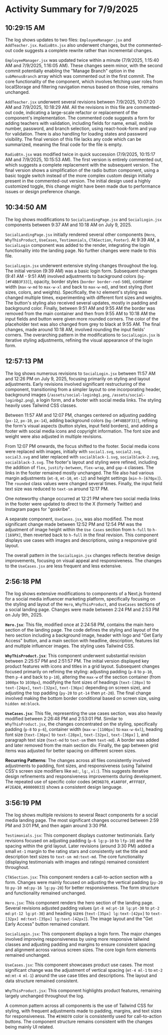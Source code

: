 # Activity Summary for 7/9/2025

## 10:29:15 AM
The log shows updates to two files: `EmployeeManager.jsx` and `AddTeacher.jsx`.  `RadioBtn.jsx` also underwent changes, but the commented-out code suggests a complete rewrite rather than incremental changes.


`EmployeeManager.jsx` was updated twice within a minute (7/9/2025, 1:15:40 AM and 7/9/2025, 1:16:05 AM).  These changes seem minor, with the second commit potentially enabling the "Manage Branch" option in the `subMenusBranch` array which was commented out in the first commit. The core functionality of the component, which involves fetching user roles from localStorage and filtering navigation menus based on those roles, remains unchanged.


`AddTeacher.jsx` underwent several revisions between 7/9/2025, 10:07:20 AM and 7/9/2025, 10:18:29 AM.  All the revisions in this file are commented-out code, indicating a large-scale refactor or replacement of the component's implementation.  The commented code suggests a form for adding teachers with validation, including fields for name, email, mobile number, password, and branch selection, using react-hook-form and yup for validation.  There is also handling for loading states and password visibility.  The final version of this file lacks any code which can be summarized, meaning the final code for the file is empty.


`RadioBtn.jsx` was modified twice in quick succession (7/9/2025, 10:15:17 AM and 7/9/2025, 10:15:53 AM). The first version is entirely commented out, which suggests a complete replacement with the subsequent version. The final version shows a simplification of the radio button component, using a basic toggle switch instead of the more complex custom design initially present in the commented-out version.  The initial design used a highly customized toggle, this change might have been made due to performance issues or design preference change.


## 10:34:50 AM
The log shows modifications to `SocialLandingPage.jsx` and `SocialLogin.jsx` components between 9:37 AM and 10:18 AM on July 9, 2025.

`SocialLandingPage.jsx` initially rendered several other components (`Hero`, `WhyThisProduct`, `UseCases`, `Testimonials`, `CTASection`, `Footer`).  At 9:39 AM, a `SocialLogin` component was added to the render, integrating the login functionality into the landing page. No further changes were made to this file.

`SocialLogin.jsx` underwent extensive styling changes throughout the log.  The initial version (9:39 AM) was a basic login form.  Subsequent changes (9:41 AM - 9:51 AM) involved adjustments to background colors (`bg-[#F4BB3F33]`), opacity, border styles (`border border-red-500`),  container width (`max-w-md` to `max-w-xl` and back to `max-w-md`), and text styling (font sizes, colors, and weights).  Specifically, the `h2` element's styling was changed multiple times, experimenting with different font sizes and weights. The button's styling also received several updates, mostly in padding and background color. Finally, between 9:51 AM and 9:55 AM the border was removed from the main container and then from 9:55 AM to 10:18 AM the input fields and button were given more rounded corners.  The color of the placeholder text was also changed from grey to black at 9:55 AM.  The final changes, made around 10:18 AM, involved rounding the input fields' corners.  The overarching pattern in the modifications to `SocialLogin.jsx` is iterative styling adjustments, refining the visual appearance of the login form.


## 12:57:13 PM
The log shows numerous revisions to `SocialLogin.jsx` between 11:57 AM and 12:26 PM on July 9, 2025, focusing primarily on styling and layout adjustments.  Early revisions involved significant restructuring of the component, transitioning from a simpler layout to one incorporating header, background images (`/assets/social-loginbg1.png`, `/assets/social-loginbg2.png`), a login form, and a footer with social media links.  The styling heavily uses Tailwind CSS classes.

Between 11:57 AM and 12:07 PM, changes centered on adjusting padding (`px-12`, `px-10`, `px-14`), adding background colors (`bg-[#F4BB3F33]`),  refining the form's visual aspects (button styles, input field borders), and adding a footer with social media icons and copyright information. The font size and weight were also adjusted in multiple revisions.

From 12:07 PM onwards, the focus shifted to the footer.  Social media icons were replaced with images, initially with `social1.svg`, `social2.svg`, `social3.svg` and later replaced with `socialblack-1.svg`, `socialblack-2.svg`, `socialblack-3.svg`.  The footer's layout and styling were refined, including the addition of `flex`, `justify-between`, `flex-wrap`, and `gap-4` classes.  The links in the footer remained mostly unchanged.  The file also had various margin adjustments (`mt-8`, `mt-10`, `mt-12`) and height settings (`min-h-[670px]`).  The `rounded` class values were changed several times. Finally, the input field text size was reduced to `text-sm` around 12:17 PM.

One noteworthy change occurred at 12:21 PM where two social media links in the footer were updated to direct to the X (formerly Twitter) and Instagram pages for "goskribe".

A separate component, `UseCases.jsx`, was also modified.  The most significant change made between 12:52 PM and 12:54 PM was the adjustment of image height within the `Use Cases` section from `h-full` to `h-[169PX]`, then reverted back to `h-full` in the final revision.  This component displays use cases with images and descriptions, using a responsive grid layout.


The overall pattern in the `SocialLogin.jsx` changes reflects iterative design improvements, focusing on visual appeal and responsiveness.  The changes to the `UseCases.jsx` are less frequent and less extensive.


## 2:56:18 PM
The log shows extensive modifications to components of a Next.js frontend for a social media influencer marketing platform, specifically focusing on the styling and layout of the `Hero`, `WhyThisProduct`, and `UseCases` sections of a social landing page.  Changes were made between 2:24 PM and 2:53 PM on July 9th, 2025.

**`Hero.jsx`**: This file, modified once at 2:24:58 PM, contains the main hero section of the landing page.  The code defines the styling and layout of the hero section including a background image, header with logo and "Get Early Access" button, and a main section with headline, description, features list and multiple influencer images. The styling uses Tailwind CSS.


**`WhyThisProduct.jsx`**: This component underwent substantial revision between 2:25:57 PM and 2:51:57 PM.  The initial version displayed key product features with icons and titles in a grid layout.  Subsequent changes focused primarily on refining the styling:  adjusting padding (`p-8` to `p-10`, then `p-4` and back to `p-10`), altering the `max-w` of the section container (from `1000px` to `1030px`), modifying the font sizes of headings (`text-[28px]` to `text-[24px]`, `text-[32px]`, `text-[36px]` depending on screen size), and adjusting the top padding (`py-20` to `pt-14` then `pt-20`).  The final change involved making the bottom border conditional based on screen size, using `hidden md:block`.


**`UseCases.jsx`**:  This file, representing the use cases section, was also heavily modified between 2:26:48 PM and 2:53:01 PM. Similar to `WhyThisProduct.jsx`, the changes concentrated on the styling, specifically padding (`p-8` to `p-6`), container width (`max-w-[1100px]` to `max-w-6xl`), heading font size (`text-[36px]` to `text-[28px]`, `text-[32px]`, `text-[36px]` ), and paragraph text size (`text-md` to `text-sm` then `text-md`). A border was added and later removed from the main section div.  Finally, the gap between grid items was adjusted for better spacing on different screen sizes.


**Recurring Patterns**:  The changes across all files consistently involved adjustments to padding, font sizes, and responsiveness (using Tailwind CSS's screen size modifiers like `md:`, `lg:`, `xl:`).  This suggests iterative design refinements and responsiveness improvements during development.  The repeated use of specific color codes (`#E96D70`, `#1A0F0F`, `#FFF8EF`, `#F2EAD8`, `#00000033`) shows a consistent design language.


## 3:56:19 PM
The log shows multiple revisions to several React components for a social media landing page.  The most significant changes occurred between 2:59 PM and 3:01 PM, and then again around 3:30 PM.

`Testimonials.jsx`: This component displays customer testimonials.  Early revisions focused on adjusting padding (`p-6 lg:p-10` to `lfp-10`) and the spacing within the grid layout. Later revisions (around 3:30 PM) added a small `mt-1` margin to the rating stars and consistently set the title and description text sizes to `text-sm md:text-md`. The core functionality (displaying testimonials with images and ratings) remained consistent throughout.

`CTASection.jsx`: This component renders a call-to-action section with a form. Changes were mainly focused on adjusting the vertical padding (`py-20` to `py-10 md:py-16 lg:py-20`)  for better responsiveness. The form structure and functionality remained unchanged.


`Hero.jsx`:  This component renders the hero section of the landing page. Several revisions adjusted padding values (`pt-8 md:pt-18 lg:pt-30` to `pt-2 md:pt-12 lg:pt-30`) and heading sizes (`text-[35px] lg:text-[42px]` to `text-[32px] md:text-[35px] lg:text-[42px]`).  The image layout and the "Get Early Access" button remained constant.

`SocialLogin.jsx`: This component displays a login form. The major changes involved improving responsiveness by using more responsive tailwind classes and adjusting padding and margins to ensure consistent spacing and alignment across various screen sizes.  The core login form elements remained unchanged.

`UseCases.jsx`: This component showcases product use cases.  The most significant change was the adjustment of vertical spacing  (`mt-4 ml-1` to `mt-2 md:mt-4 ml-1`) around the use case titles and descriptions.  The layout and data structure remained consistent.

`WhyThisProduct.jsx`: This component highlights product features, remaining largely unchanged throughout the log.


A common pattern across all components is the use of Tailwind CSS for styling, with frequent adjustments made to padding, margins, and text sizes for responsiveness. The `#E96D70` color is consistently used for call-to-action buttons.  The component structure remains consistent with the changes being mainly UI related.
